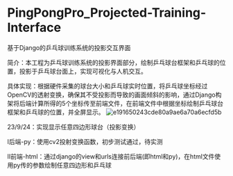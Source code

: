 # PingPongPro_Projected-Training-Interface
基于Django的乒乓球训练系统的投影交互界面

简介：本工程为乒乓球训练系统的投影界面部分，绘制乒乓球台框架和乒乓球的位置，投影于乒乓球台面上，实现可视化与人机交互。

具体实现：根据硬件采集的球台大小和乒乓球实时位置，将乒乓球坐标经过OpenCV的透射变换，确保其不受投影而导致的画面倾斜的影响，通过Django构架将后端计算所得的5个坐标传至前端文件，在前端文件中根据坐标绘制乒乓球台框架和乒乓球的位置，并全屏显示。
![e191650243cde80a9ae6a70a6ecfd5b](https://github.com/dufan-py/PingPongPro_Projected-Training-Interface/assets/53752434/5307b23a-9890-4c20-a67b-11e45dbdbc06)


23/9/24：实现显示任意四边形球台（投影变换）   

Ⅰ后端-py：使用cv2投射变换函数，初步测试通过，待实测

Ⅱ前端-html：通过django的view和urls连接前后端(即html和py)，在html文件使用py传的参数绘制任意四边形和乒乓球
